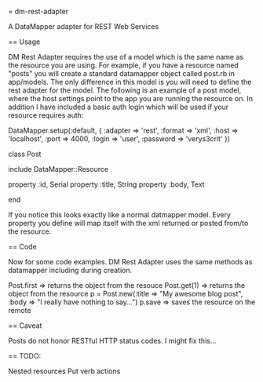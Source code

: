 = dm-rest-adapter

A DataMapper adapter for REST Web Services

== Usage

DM Rest Adapter requires the use of a model which is the same name as the resource you are using. For example, if you have a resource named "posts" you will create a standard datamapper object called post.rb in app/models. The only difference in this model is you will need to define the rest adapter for the model. The following is an example of a post model, where the host settings point to the app you are running the resource on. In addition I have included a basic auth login which will be used if your resource requires auth:

DataMapper.setup(:default, {
 :adapter  => 'rest',
 :format   => 'xml',
 :host     => 'localhost',
 :port     => 4000,
 :login    => 'user',
 :password => 'verys3crit'
})

class Post

  include DataMapper::Resource

  property :id, Serial
  property :title, String
  property :body,  Text

end


If you notice this looks exactly like a normal datmapper model. Every property you define will map itself with the xml returned or posted from/to the resource.

== Code

Now for some code examples. DM Rest Adapter uses the same methods as datamapper including during creation.

Post.first => returns the object from the resouce
Post.get(1) => returns the object from the resource
p = Post.new(:title => "My awesome blog post", :body => "I really have nothing to say...")
p.save => saves the resource on the remote

== Caveat

Posts do not honor RESTful HTTP status codes. I might fix this...

== TODO:

Nested resources
Put verb actions
